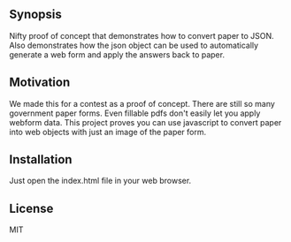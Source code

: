 ## Synopsis

Nifty proof of concept that demonstrates how to convert paper to JSON.  Also demonstrates how the json object can be used to automatically generate a web form and apply the answers back to paper.

## Motivation

We made this for a contest as a proof of concept.  There are still so many government paper forms.  Even fillable pdfs don't easily let you apply webform data.  This project proves you can use javascript to convert paper into web objects with just an image of the paper form.

## Installation

Just open the index.html file in your web browser.

## License

MIT
